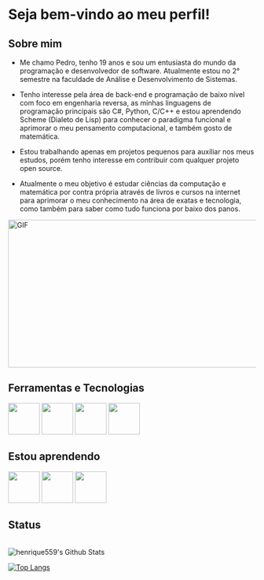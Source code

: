 # Seja bem-vindo ao meu perfil!



## Sobre mim

- Me chamo Pedro, tenho 19 anos e sou um entusiasta do mundo da programação e desenvolvedor de software. Atualmente estou no 2° semestre na faculdade de Análise e Desenvolvimento de Sistemas.

- Tenho interesse pela área de back-end e programação de baixo nível com foco em engenharia reversa, as minhas linguagens de programação principais são C#, Python, C/C++ e estou aprendendo Scheme (Dialeto de Lisp) para
conhecer o paradigma funcional e aprimorar o meu pensamento computacional, e também gosto de matemática.

- Estou trabalhando apenas em projetos pequenos para auxiliar nos meus estudos, porém tenho interesse em contribuir com qualquer projeto open source.

- Atualmente o meu objetivo é estudar ciências da computação e matemática por contra própria através de livros e cursos na internet para aprimorar o meu conhecimento na área de exatas e tecnologia, como também para saber como tudo funciona por baixo dos panos.

<img align="center" alt="GIF" src="https://steamuserimages-a.akamaihd.net/ugc/879748616164108107/8F44EE6DAFB4F4E2469AA4947059A09E1A78E93C/?imw=5000&imh=5000&ima=fit&impolicy=Letterbox&imcolor=%23000000&letterbox=false" width="600" height="300"/>


## Ferramentas e Tecnologias
 <img src="https://cdn.jsdelivr.net/gh/devicons/devicon@latest/icons/gentoo/gentoo-plain.svg" width="64" height="64" /> <img src="https://cdn.jsdelivr.net/gh/devicons/devicon@latest/icons/emacs/emacs-original.svg" width="64" height="64" />  <img src="https://cdn.jsdelivr.net/gh/devicons/devicon@latest/icons/c/c-plain.svg" width="64" height="64" />  <img src="https://cdn.jsdelivr.net/gh/devicons/devicon@latest/icons/csharp/csharp-plain.svg" width="64" height="64" />

## Estou aprendendo

 <img src="https://cdn.jsdelivr.net/gh/devicons/devicon@latest/icons/python/python-original.svg" width="64" height="64" />   <img src="https://cdn.jsdelivr.net/gh/devicons/devicon@latest/icons/sqlite/sqlite-original.svg"  width="64" height="64" />
  <img src="https://cdn.jsdelivr.net/gh/devicons/devicon@latest/icons/cplusplus/cplusplus-plain.svg" width="64" height="64" />
  
## Status
<br>
<img align="center" src="https://github-readme-stats.vercel.app/api?username=henrique559&include_all_commits=true&count_private=true&show_icons=true&line_height=20&title_color=7A7ADB&icon_color=2234AE&text_color=D3D3D3&bg_color=0,000000,130F40" alt="henrique559's Github Stats">
</br>

[![Top Langs](https://github-readme-stats.vercel.app/api/top-langs/?username=henrique559&layout=compact&text_color=daf7dc&bg_color=151515)](https://github.com/henrique559/github-readme-stats)


